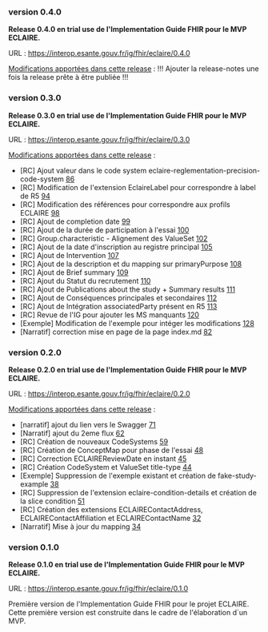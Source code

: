 ### version 0.4.0

**Release 0.4.0 en trial use de l'Implementation Guide FHIR pour le MVP ECLAIRE.**

URL : <https://interop.esante.gouv.fr/ig/fhir/eclaire/0.4.0>

[Modifications apportées dans cette release](https://github.com/ansforge/IG-fhir-essais-cliniques/milestone/5?closed=1) :
!!! Ajouter la release-notes une fois la release prête à être publiée !!!

### version 0.3.0

**Release 0.3.0 en trial use de l'Implementation Guide FHIR pour le MVP ECLAIRE.**

URL : <https://interop.esante.gouv.fr/ig/fhir/eclaire/0.3.0>

[Modifications apportées dans cette release](https://github.com/ansforge/IG-fhir-essais-cliniques/milestone/4?closed=1) :

* [RC] Ajout valeur dans le code system eclaire-reglementation-precision-code-system [86](https://github.com/ansforge/IG-fhir-essais-cliniques/issues/86)
* [RC] Modification de l'extension EclaireLabel pour correspondre à label de R5 [94](https://github.com/ansforge/IG-fhir-essais-cliniques/issues/94)
* [RC] Modification des références pour correspondre aux profils ECLAIRE [98](https://github.com/ansforge/IG-fhir-essais-cliniques/issues/98)
* [RC] Ajout de completion date [99](https://github.com/ansforge/IG-fhir-essais-cliniques/issues/99)
* [RC] Ajout de la durée de participation à l'essai [100](https://github.com/ansforge/IG-fhir-essais-cliniques/issues/100)
* [RC] Group.characteristic - Alignement des ValueSet [102](https://github.com/ansforge/IG-fhir-essais-cliniques/issues/102)
* [RC] Ajout de la date d'inscription au registre principal [105](https://github.com/ansforge/IG-fhir-essais-cliniques/issues/105)
* [RC] Ajout de Intervention [107](https://github.com/ansforge/IG-fhir-essais-cliniques/issues/107)
* [RC] Ajout de la description et du mapping sur primaryPurpose [108](https://github.com/ansforge/IG-fhir-essais-cliniques/issues/108)
* [RC] Ajout de Brief summary [109](https://github.com/ansforge/IG-fhir-essais-cliniques/issues/109)
* [RC] Ajout du Statut du recrutement [110](https://github.com/ansforge/IG-fhir-essais-cliniques/issues/110)
* [RC] Ajout de Publications about the study + Summary results [111](https://github.com/ansforge/IG-fhir-essais-cliniques/issues/111)
* [RC] Ajout de Conséquences principales et secondaires [112](https://github.com/ansforge/IG-fhir-essais-cliniques/issues/112)
* [RC] Ajout de Intégration associatedParty présent en R5 [113](https://github.com/ansforge/IG-fhir-essais-cliniques/issues/113)
* [RC] Revue de l'IG pour ajouter les MS manquants [120](https://github.com/ansforge/IG-fhir-essais-cliniques/issues/120)
* [Exemple] Modification de l'exemple pour intéger les modifications [128](https://github.com/ansforge/IG-fhir-essais-cliniques/issues/128)
* [Narratif] correction mise en page  de la page index.md [82](https://github.com/ansforge/IG-fhir-essais-cliniques/issues/82)

### version 0.2.0

**Release 0.2.0 en trial use de l'Implementation Guide FHIR pour le MVP ECLAIRE.**

URL : <https://interop.esante.gouv.fr/ig/fhir/eclaire/0.2.0>

[Modifications apportées dans cette release](https://github.com/ansforge/IG-fhir-essais-cliniques/milestone/2?closed=1) :

* [narratif] ajout du lien vers le Swagger [71](https://github.com/ansforge/IG-fhir-essais-cliniques/issues/71)
* [Narratif] ajout du 2eme flux [62](https://github.com/ansforge/IG-fhir-essais-cliniques/issues/62)
* [RC] Création de nouveaux CodeSystems [59](https://github.com/ansforge/IG-fhir-essais-cliniques/issues/59)
* [RC] Création de ConceptMap pour phase de l'essai [48](https://github.com/ansforge/IG-fhir-essais-cliniques/issues/48)
* [RC] Correction ECLAIREReviewDate en instant [45](https://github.com/ansforge/IG-fhir-essais-cliniques/issues/45)
* [RC] Création CodeSystem et ValueSet title-type [44](https://github.com/ansforge/IG-fhir-essais-cliniques/issues/44)
* [Exemple] Suppression de l'exemple existant et création de fake-study-example [38](https://github.com/ansforge/IG-fhir-essais-cliniques/issues/38)
* [RC] Suppression de l'extension eclaire-condition-details et création de la slice condition [51](https://github.com/ansforge/IG-fhir-essais-cliniques/issues/51)
* [RC] Création des extensions ECLAIREContactAddress, ECLAIREContactAffiliation et ECLAIREContactName [32](https://github.com/ansforge/IG-fhir-essais-cliniques/issues/32)
* [Narratif] Mise à jour du mapping [34](https://github.com/ansforge/IG-fhir-essais-cliniques/issues/34)

### version 0.1.0

**Release 0.1.0 en trial use de l'Implementation Guide FHIR pour le MVP ECLAIRE.**

URL : <https://interop.esante.gouv.fr/ig/fhir/eclaire/0.1.0>

Première version de l'Implementation Guide FHIR pour le projet ECLAIRE. Cette première version est construite dans le cadre de l'élaboration d`un MVP.
